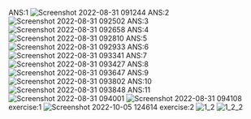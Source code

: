 ANS:1
![Screenshot 2022-08-31 091244](https://user-images.githubusercontent.com/112333821/187591999-e6ab8653-f824-493d-b06d-3abc2bc49fd9.png)
ANS:2
![Screenshot 2022-08-31 092502](https://user-images.githubusercontent.com/112333821/187592192-734cfde6-a927-4f3d-b902-7f773db6c911.png)
ANS:3
![Screenshot 2022-08-31 092658](https://user-images.githubusercontent.com/112333821/187592322-cb5b5d4d-ae26-4f39-bdb5-d6d9f340829b.png)
ANS:4
![Screenshot 2022-08-31 092810](https://user-images.githubusercontent.com/112333821/187592481-6af2c727-a04f-4c4b-bb41-e961577b9ad5.png)
ANS:5
![Screenshot 2022-08-31 092933](https://user-images.githubusercontent.com/112333821/187592640-306670f0-af60-4628-83d4-82284cba5ffc.png)
ANS:6
![Screenshot 2022-08-31 093341](https://user-images.githubusercontent.com/112333821/187593017-cfa3eaf4-16dc-45aa-b902-a1ab5d9b8213.png)
ANS:7
![Screenshot 2022-08-31 093427](https://user-images.githubusercontent.com/112333821/187593146-6105619d-3b69-4705-8649-5fe09685ea3a.png)
ANS:8
![Screenshot 2022-08-31 093647](https://user-images.githubusercontent.com/112333821/187593217-9d65e315-2974-450c-b3a9-26025da4beb0.png)
ANS:9
![Screenshot 2022-08-31 093802](https://user-images.githubusercontent.com/112333821/187593321-4ceb2ec4-9fc6-4f5b-b402-37480996227b.png)
ANS:10
![Screenshot 2022-08-31 093848](https://user-images.githubusercontent.com/112333821/187593373-16cc2570-274f-47eb-b6a2-f64e47adaf11.png)
ANS:11
![Screenshot 2022-08-31 094001](https://user-images.githubusercontent.com/112333821/187593431-8b11b04a-cc86-47b6-9122-66e23b10dd4c.png)
![Screenshot 2022-08-31 094108](https://user-images.githubusercontent.com/112333821/187593488-468f8e23-6b02-4ffe-bd6c-be0ad6ad7ec0.png)
exercise:1
![Screenshot 2022-10-05 124614](https://user-images.githubusercontent.com/112333821/194004477-fa442848-6bd7-4b54-9dd5-69a37375d330.png)
exercise:2
![1_2](https://user-images.githubusercontent.com/112333821/194005547-49399a51-0bc5-425d-9a37-e40a9c482c9f.png)
![1_2_2](https://user-images.githubusercontent.com/112333821/194005579-a66fc517-fd62-4015-b527-2745e5a83307.png)
